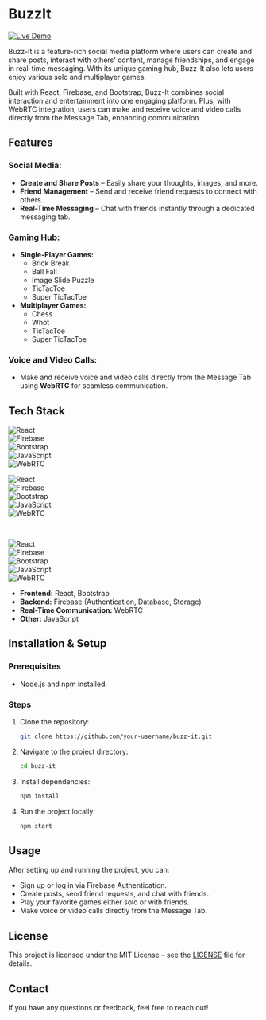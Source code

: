 
# BuzzIt
[![Live Demo](https://img.shields.io/badge/Live%20Demo-Available-green)](https://buzz-it-eight.vercel.app/)  

Buzz-It is a feature-rich social media platform where users can create and share posts, interact with others' content, manage friendships, and engage in real-time messaging. With its unique gaming hub, Buzz-It also lets users enjoy various solo and multiplayer games.

Built with React, Firebase, and Bootstrap, Buzz-It combines social interaction and entertainment into one engaging platform. Plus, with WebRTC integration, users can make and receive voice and video calls directly from the Message Tab, enhancing communication.

## Features

### Social Media:
- **Create and Share Posts** – Easily share your thoughts, images, and more.
- **Friend Management** – Send and receive friend requests to connect with others.
- **Real-Time Messaging** – Chat with friends instantly through a dedicated messaging tab.

### Gaming Hub:
- **Single-Player Games:**
  - Brick Break
  - Ball Fall
  - Image Slide Puzzle
  - TicTacToe
  - Super TicTacToe
- **Multiplayer Games:**
  - Chess
  - Whot
  - TicTacToe
  - Super TicTacToe

### Voice and Video Calls:
- Make and receive voice and video calls directly from the Message Tab using **WebRTC** for seamless communication.

## Tech Stack
![React](https://img.shields.io/badge/React-61DAFB?style=for-the-badge&logo=react&logoColor=white)  
![Firebase](https://img.shields.io/badge/Firebase-FFCA28?style=for-the-badge&logo=firebase&logoColor=white)  
![Bootstrap](https://img.shields.io/badge/Bootstrap-563D7C?style=for-the-badge&logo=bootstrap&logoColor=white)  
![JavaScript](https://img.shields.io/badge/JavaScript-323330?style=for-the-badge&logo=javascript&logoColor=F7DF1E)  
![WebRTC](https://img.shields.io/badge/WebRTC-4D88B9?style=for-the-badge&logo=webrtc&logoColor=white)

![React](https://img.shields.io/badge/React-61DAFB?style=for-the-badge&logo=react&logoColor=white)  
![Firebase](https://img.shields.io/badge/Firebase-FFCA28?style=for-the-badge&logo=firebase&logoColor=white)  
![Bootstrap](https://img.shields.io/badge/Bootstrap-563D7C?style=for-the-badge&logo=bootstrap&logoColor=white)  
![JavaScript](https://img.shields.io/badge/JavaScript-323330?style=for-the-badge&logo=javascript&logoColor=F7DF1E)  
![WebRTC](https://img.shields.io/badge/WebRTC-4D88B9?style=for-the-badge&logo=webrtc&logoColor=white)

<br>

![React](https://img.shields.io/badge/React-61DAFB?style=for-the-badge&logo=react&logoColor=white)  
![Firebase](https://img.shields.io/badge/Firebase-FFCA28?style=for-the-badge&logo=firebase&logoColor=white)  
![Bootstrap](https://img.shields.io/badge/Bootstrap-563D7C?style=for-the-badge&logo=bootstrap&logoColor=white)  
![JavaScript](https://img.shields.io/badge/JavaScript-323330?style=for-the-badge&logo=javascript&logoColor=F7DF1E)  
![WebRTC](https://img.shields.io/badge/WebRTC-4D88B9?style=for-the-badge&logo=webrtc&logoColor=white)


- **Frontend:** React, Bootstrap
- **Backend:** Firebase (Authentication, Database, Storage)
- **Real-Time Communication:** WebRTC
- **Other:** JavaScript

## Installation & Setup

### Prerequisites
- Node.js and npm installed.

### Steps
1. Clone the repository:
   ```bash
   git clone https://github.com/your-username/buzz-it.git
   ```
2. Navigate to the project directory:
   ```bash
   cd buzz-it
   ```
3. Install dependencies:
   ```bash
   npm install
   ```
4. Run the project locally:
   ```bash
   npm start
   ```

## Usage

After setting up and running the project, you can:
- Sign up or log in via Firebase Authentication.
- Create posts, send friend requests, and chat with friends.
- Play your favorite games either solo or with friends.
- Make voice or video calls directly from the Message Tab.

## License

This project is licensed under the MIT License – see the [LICENSE](LICENSE) file for details.

## Contact

If you have any questions or feedback, feel free to reach out!
